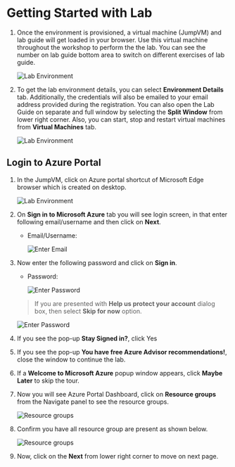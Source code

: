 # Getting Started with Lab

1. Once the environment is provisioned, a virtual machine (JumpVM) and lab guide will get loaded in your browser. Use this virtual machine throughout the workshop to perform the the lab. You can see the number on lab guide bottom area to switch on different exercises of lab guide.

   ![](./media/getting-started4.1.png "Lab Environment")

1. To get the lab environment details, you can select **Environment Details** tab. Additionally, the credentials will also be emailed to your email address provided during the registration. You can also open the Lab Guide on separate and full window by selecting the **Split Window** from lower right corner. Also, you can start, stop and restart virtual machines from **Virtual Machines** tab.

   ![](./media/getting-started2.1.png "Lab Environment")
 

## Login to Azure Portal
1. In the JumpVM, click on Azure portal shortcut of Microsoft Edge browser which is created on desktop.

   ![](./media/getting-started4.1.png "Lab Environment")
   
1. On **Sign in to Microsoft Azure** tab you will see login screen, in that enter following email/username and then click on **Next**. 
   * Email/Username: **<inject key="AzureAdUserEmail"></inject>**
   
     ![](./media/image7.1.png "Enter Email")
     
1. Now enter the following password and click on **Sign in**.
   * Password: **<inject key="AzureAdUserPassword"></inject>**
   
     ![](./media/image8.png "Enter Password")
     
   > If you are presented with **Help us protect your account** dialog box, then select **Skip for now** option.

       
    ![](./media/MFA.png "Enter Password")
  
1. If you see the pop-up **Stay Signed in?**, click Yes

1. If you see the pop-up **You have free Azure Advisor recommendations!**, close the window to continue the lab.

1. If a **Welcome to Microsoft Azure** popup window appears, click **Maybe Later** to skip the tour.
   
1. Now you will see Azure Portal Dashboard, click on **Resource groups** from the Navigate panel to see the resource groups.

    ![](./media/select-rg.png "Resource groups")
   
1. Confirm you have all resource group are present as shown below.

    ![](./media/getting-started3.png "Resource groups")
   
1. Now, click on the **Next** from lower right corner to move on next page.
